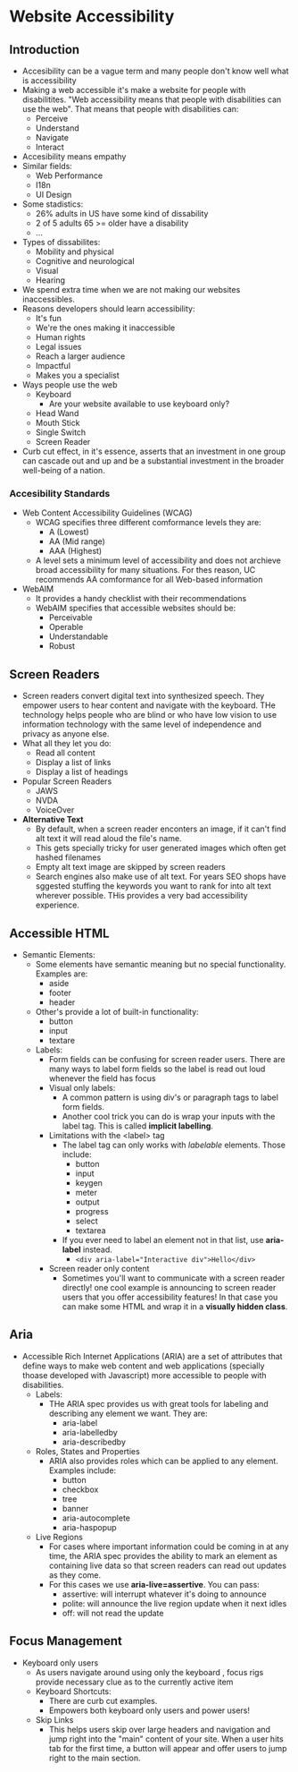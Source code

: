 # Website Accessibility

## Introduction

- Accesibility can be a vague term and many people don't know well what is accessibility
- Making a web accessible it's make a website for people with disabilitites. "Web accessibility means that people with disabilities can use the web". That means that people with disabilities can:
  - Perceive
  - Understand
  - Navigate
  - Interact
- Accesibility means empathy
- Similar fields:
  - Web Performance
  - I18n
  - UI Design
- Some stadistics:
  - 26% adults in US have some kind of dissability
  - 2 of 5 adults 65 >= older have a disability
  - ...
- Types of dissabilites:
  - Mobility and physical
  - Cognitive and neurological
  - Visual
  - Hearing
- We spend extra time when we are not making our websites inaccessibles.
- Reasons developers should learn accessibility:
  - It's fun
  - We're the ones making it inaccessible
  - Human rights
  - Legal issues
  - Reach a larger audience
  - Impactful
  - Makes you a specialist
- Ways people use the web
  - Keyboard
    - Are your website available to use keyboard only?
  - Head Wand
  - Mouth Stick
  - Single Switch
  - Screen Reader
- Curb cut effect, in it's essence, asserts that an investment in one group can cascade out and up and be a substantial investment in the broader well-being of a nation.

### Accesibility Standards

- Web Content Accessibility Guidelines (WCAG)
  - WCAG specifies three different comformance levels they are:
    - A (Lowest)
    - AA (Mid range)
    - AAA (Highest)
  - A level sets a minimum level of accessibility and does not archieve broad accessibility for many situations. For thes reason, UC recommends AA comformance for all Web-based information
- WebAIM
  - It provides a handy checklist with their recommendations
  - WebAIM specifies that accessible websites should be:
    - Perceivable
    - Operable
    - Understandable
    - Robust

## Screen Readers

- Screen readers convert digital text into synthesized speech. They empower users to hear content and navigate with the keyboard. THe technology helps people who are blind or who have low vision to use information technology with the same level of independence and privacy as anyone else.
- What all they let you do:
  - Read all content
  - Display a list of links
  - Display a list of headings
- Popular Screen Readers
  - JAWS
  - NVDA
  - VoiceOver
- **Alternative Text**
  - By default, when a screen reader enconters an image, if it can't find alt text it will read aloud the file's name.
  - This gets specially tricky for user generated images which often get hashed filenames
  - Empty alt text image are skipped by screen readers
  - Search engines also make use of alt text. For years SEO shops have sggested stuffing the keywords you want to rank for into alt text wherever possible. THis provides a very bad accessibility experience.

## Accessible HTML

- Semantic Elements:
  - Some elements have semantic meaning but no special functionality. Examples are:
    - aside
    - footer
    - header
  - Other's provide a lot of built-in functionality:
    - button
    - input
    - textare
  - Labels:
    - Form fields can be confusing for screen reader users. There are many ways to label form fields so the label is read out loud whenever the field has focus
    - Visual only labels:
      - A common pattern is using div's or paragraph tags to label form fields.
      - Another cool trick you can do is wrap your inputs with the label tag. This is called **implicit labelling**.
    - Limitations with the \<label\> tag
      - The label tag can only works with *labelable* elements. Those include:
        - button
        - input
        - keygen
        - meter
        - output
        - progress
        - select
        - textarea
      - If you ever need to label an element not in that list, use **aria-label** instead.
        - ```<div aria-label="Interactive div">Hello</div>```
    - Screen reader only content
      - Sometimes you'll want to communicate with a screen reader directly! one cool example is announcing to screen reader users that you offer accessibility features! In that case you can make some HTML and wrap it in a **visually hidden class**.

## Aria

- Accessible Rich Internet Applications (ARIA) are a set of attributes that define ways to make web content and web applications (specially thoase developed with Javascript) more accessible to people with disabilities.
  - Labels:
    - THe ARIA spec provides us with great tools for labeling and describing any element we want. They are:
      - aria-label
      - aria-labelledby
      - aria-describedby
  - Roles, States and Properties
    - ARIA also provides roles which can be applied to any element. Examples include:
      - button
      - checkbox
      - tree
      - banner
      - aria-autocomplete
      - aria-haspopup
  - Live Regions
    - For cases where important information could be coming in at any time, the ARIA spec provides the ability to mark an element as containing live data so that screen readers can read out updates as they come.
    - For this cases we use **aria-live=assertive**. You can pass:
      - assertive: will interrupt whatever it's doing to announce
      - polite: will announce the live region update when it next idles
      - off: will not read the update

## Focus Management

- Keyboard only users
  - As users navigate around using only the keyboard , focus rigs provide necessary clue as to the currently active item
  - Keyboard Shortcuts:
    - There are curb cut examples.
    - Empowers both keyboard only users and power users!
  - Skip Links
    - This helps users skip over large headers and navigation and jump right into the "main" content of your site. When a user hits tab for the first time, a button will appear and offer users to jump right to the main section.